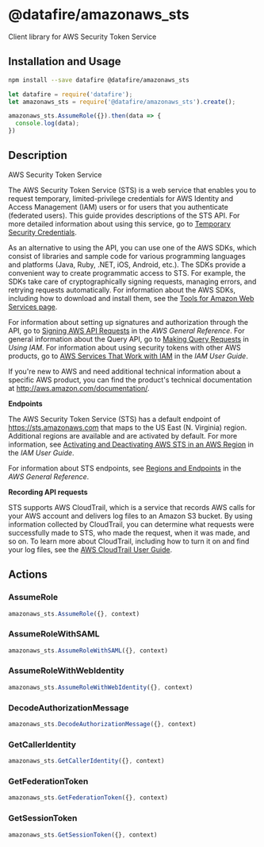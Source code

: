 # @datafire/amazonaws_sts

Client library for AWS Security Token Service

## Installation and Usage
```bash
npm install --save datafire @datafire/amazonaws_sts
```

```js
let datafire = require('datafire');
let amazonaws_sts = require('@datafire/amazonaws_sts').create();

amazonaws_sts.AssumeRole({}).then(data => {
  console.log(data);
})
```

## Description
<fullname>AWS Security Token Service</fullname> <p>The AWS Security Token Service (STS) is a web service that enables you to request temporary, limited-privilege credentials for AWS Identity and Access Management (IAM) users or for users that you authenticate (federated users). This guide provides descriptions of the STS API. For more detailed information about using this service, go to <a href="http://docs.aws.amazon.com/IAM/latest/UserGuide/id_credentials_temp.html">Temporary Security Credentials</a>. </p> <note> <p> As an alternative to using the API, you can use one of the AWS SDKs, which consist of libraries and sample code for various programming languages and platforms (Java, Ruby, .NET, iOS, Android, etc.). The SDKs provide a convenient way to create programmatic access to STS. For example, the SDKs take care of cryptographically signing requests, managing errors, and retrying requests automatically. For information about the AWS SDKs, including how to download and install them, see the <a href="http://aws.amazon.com/tools/">Tools for Amazon Web Services page</a>. </p> </note> <p>For information about setting up signatures and authorization through the API, go to <a href="http://docs.aws.amazon.com/general/latest/gr/signing_aws_api_requests.html">Signing AWS API Requests</a> in the <i>AWS General Reference</i>. For general information about the Query API, go to <a href="http://docs.aws.amazon.com/IAM/latest/UserGuide/IAM_UsingQueryAPI.html">Making Query Requests</a> in <i>Using IAM</i>. For information about using security tokens with other AWS products, go to <a href="http://docs.aws.amazon.com/IAM/latest/UserGuide/reference_aws-services-that-work-with-iam.html">AWS Services That Work with IAM</a> in the <i>IAM User Guide</i>. </p> <p>If you're new to AWS and need additional technical information about a specific AWS product, you can find the product's technical documentation at <a href="http://aws.amazon.com/documentation/">http://aws.amazon.com/documentation/</a>. </p> <p> <b>Endpoints</b> </p> <p>The AWS Security Token Service (STS) has a default endpoint of https://sts.amazonaws.com that maps to the US East (N. Virginia) region. Additional regions are available and are activated by default. For more information, see <a href="http://docs.aws.amazon.com/IAM/latest/UserGuide/id_credentials_temp_enable-regions.html">Activating and Deactivating AWS STS in an AWS Region</a> in the <i>IAM User Guide</i>.</p> <p>For information about STS endpoints, see <a href="http://docs.aws.amazon.com/general/latest/gr/rande.html#sts_region">Regions and Endpoints</a> in the <i>AWS General Reference</i>.</p> <p> <b>Recording API requests</b> </p> <p>STS supports AWS CloudTrail, which is a service that records AWS calls for your AWS account and delivers log files to an Amazon S3 bucket. By using information collected by CloudTrail, you can determine what requests were successfully made to STS, who made the request, when it was made, and so on. To learn more about CloudTrail, including how to turn it on and find your log files, see the <a href="http://docs.aws.amazon.com/awscloudtrail/latest/userguide/what_is_cloud_trail_top_level.html">AWS CloudTrail User Guide</a>.</p>

## Actions
### AssumeRole



```js
amazonaws_sts.AssumeRole({}, context)
```


### AssumeRoleWithSAML



```js
amazonaws_sts.AssumeRoleWithSAML({}, context)
```


### AssumeRoleWithWebIdentity



```js
amazonaws_sts.AssumeRoleWithWebIdentity({}, context)
```


### DecodeAuthorizationMessage



```js
amazonaws_sts.DecodeAuthorizationMessage({}, context)
```


### GetCallerIdentity



```js
amazonaws_sts.GetCallerIdentity({}, context)
```


### GetFederationToken



```js
amazonaws_sts.GetFederationToken({}, context)
```


### GetSessionToken



```js
amazonaws_sts.GetSessionToken({}, context)
```


